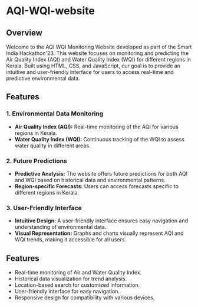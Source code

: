 # AQI-WQI-website

## Overview

Welcome to the AQI WQI Monitoring Website developed as part of the Smart India Hackathon'23. This website focuses on monitoring and predicting the Air Quality Index (AQI) and Water Quality Index (WQI) for different regions in Kerala. Built using HTML, CSS, and JavaScript, our goal is to provide an intuitive and user-friendly interface for users to access real-time and predictive environmental data.

## Features

### 1. Environmental Data Monitoring

- **Air Quality Index (AQI):** Real-time monitoring of the AQI for various regions in Kerala.
- **Water Quality Index (WQI):** Continuous tracking of the WQI to assess water quality in different areas.

### 2. Future Predictions

- **Predictive Analysis:** The website offers future predictions for both AQI and WQI based on historical data and environmental patterns.
- **Region-specific Forecasts:** Users can access forecasts specific to different regions in Kerala.

### 3. User-Friendly Interface

- **Intuitive Design:** A user-friendly interface ensures easy navigation and understanding of environmental data.
- **Visual Representation:** Graphs and charts visually represent AQI and WQI trends, making it accessible for all users.

## Features

- Real-time monitoring of Air and Water Quality Index.
- Historical data visualization for trend analysis.
- Location-based search for customized information.
- User-friendly interface for easy navigation.
- Responsive design for compatibility with various devices.
